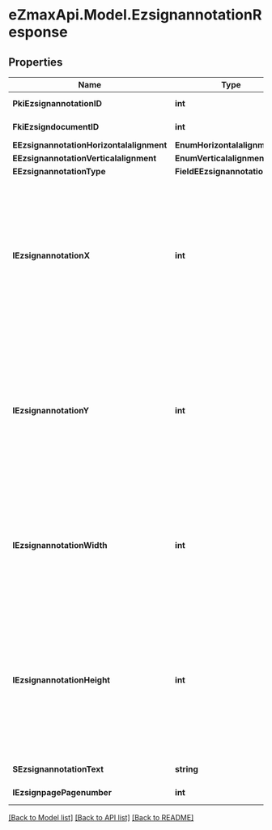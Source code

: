 
# eZmaxApi.Model.EzsignannotationResponse

## Properties

Name | Type | Description | Notes
------------ | ------------- | ------------- | -------------
**PkiEzsignannotationID** | **int** | The unique ID of the Ezsignannotation | 
**FkiEzsigndocumentID** | **int** | The unique ID of the Ezsigndocument | 
**EEzsignannotationHorizontalalignment** | **EnumHorizontalalignment** |  | [optional] 
**EEzsignannotationVerticalalignment** | **EnumVerticalalignment** |  | [optional] 
**EEzsignannotationType** | **FieldEEzsignannotationType** |  | 
**IEzsignannotationX** | **int** | The X coordinate (Horizontal) where to put the Ezsignannotation on the page.  Coordinate is calculated at 100dpi (dot per inch). So for example, if you want to put the Ezsignannotation 2 inches from the left border of the page, you would use \&quot;200\&quot; for the X coordinate. | 
**IEzsignannotationY** | **int** | The Y coordinate (Vertical) where to put the Ezsignannotation on the page.  Coordinate is calculated at 100dpi (dot per inch). So for example, if you want to put the Ezsignannotation 3 inches from the top border of the page, you would use \&quot;300\&quot; for the Y coordinate. | 
**IEzsignannotationWidth** | **int** | The Width of the Ezsignannotation.  Width is calculated at 100dpi (dot per inch). So for example, if you want to have the width of the Ezsignannotation to be 3 inches, you would use \&quot;300\&quot; for the Width. | [optional] 
**IEzsignannotationHeight** | **int** | The Height of the Ezsignannotation.  Height is calculated at 100dpi (dot per inch). So for example, if you want to have the height of the Ezsignannotation to be 2 inches, you would use \&quot;200\&quot; for the Height.  This can only be set if eEzsignannotationType is **StrikethroughBlock** or **Text** | [optional] 
**SEzsignannotationText** | **string** | The Text of the Ezsignannotation | [optional] 
**IEzsignpagePagenumber** | **int** | The page number in the Ezsigndocument | 

[[Back to Model list]](../README.md#documentation-for-models)
[[Back to API list]](../README.md#documentation-for-api-endpoints)
[[Back to README]](../README.md)

